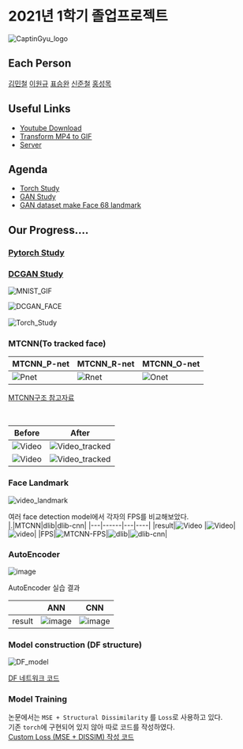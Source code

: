 
# 2021년 1학기 졸업프로젝트

![CaptinGyu_logo](img/CaptinGyu_logo.jpg)
## Each Person

[김민철](https://github.com/alscjf909)
[이원규](https://github.com/dnjsrb0710)
[표승완](https://github.com/ghtydnty1)
[신준철](https://github.com/ewsn1593)
[홍성목](https://github.com/swff07183)
## Useful Links  
- [Youtube Download](https://ko.savefrom.net/1-%EC%9C%A0%ED%8A%9C%EB%B8%8C-%EB%B9%84%EB%94%94%EC%98%A4-%EB%8B%A4%EC%9A%B4%EB%A1%9C%EB%93%9C-%ED%95%98%EB%8A%94-%EB%B0%A9%EB%B2%95.html)
- [Transform MP4 to GIF](https://ezgif.com/)
- [Server](/server/server.md)


## Agenda  
- [Torch Study](https://github.com/KNU-BrainAI-Capstone2021/CaptainGyu/tree/main/torch_train)
- [GAN Study](https://github.com/KNU-BrainAI-Capstone2021/CaptainGyu/tree/main/paper)
- [GAN dataset make Face 68 landmark](https://github.com/KNU-BrainAI-Capstone2021/CaptainGyu/tree/main/facent-pytorch)



## Our Progress....

### [Pytorch Study](https://github.com/KNU-BrainAI-Capstone2021/CaptainGyu/tree/main/vanila_gan)  

### [DCGAN Study](https://github.com/KNU-BrainAI-Capstone2021/CaptainGyu/blob/main/paper/1511.06434.pdf)



![MNIST_GIF](./img/generator_images.gif)

![DCGAN_FACE](./img/video_dcgan.gif)  

![Torch_Study](./img/FashionMNIST.png)
　  

### MTCNN(To tracked face)  
|MTCNN_P-net|MTCNN_R-net|MTCNN_O-net|
|----|-----|----|
|![Pnet](img/mtcnn_Pnet.png)|![Rnet](img/mtcnn_Rnet.png)|![Onet](img/mtcnn_Onet.png)

[MTCNN구조 참고자료](https://yeomko.tistory.com/16)

<br>

|Before|After|
|------|---|
|![Video](img/video.gif)  |![Video_tracked](/img/video_tracked.gif)|
|![Video](img/vidoe_news.gif)|![Video_tracked](img/video_news_tracked.gif)|

### Face Landmark

![video_landmark](img/video_landmark.gif)

여러 face detection model에서 각자의 FPS를 비교해보았다.  
|.|MTCNN|dlib|dlib-cnn|
|---|------|---|----|
|result|![Video](img/mtcnn.gif)  |![Video](img/dlib.gif)|![video](img/dlib-cnn.gif)|
|FPS|![MTCNN-FPS](./face_detect/img/facenet_FPS.PNG)|![dlib](./face_detect/img/dlib_FPS.PNG)|![dlib-cnn](./face_detect/img/dlib_cnn_FPS.PNG)|

### AutoEncoder
![image](autoencoder/autoencoder.png) 


AutoEncoder 실습 결과

| |ANN|CNN|
|---|------|---|
|result|![image](autoencoder/ouput/ANN_result.JPG)  |![image](autoencoder/ouput/CNN_result.JPG)

### Model construction (DF structure)  

![DF_model](img/DF_model.PNG)  
  
[DF 네트워크 코드](model/network.py)  

### Model Training  
논문에서는 `MSE + Structural Dissimilarity` 를 `Loss`로 사용하고 있다.  
기존 `torch`에 구현되어 있지 않아 따로 코드를 작성하였다.  
[Custom Loss (MSE + DISSIM) 작성 코드](model/DFLoss.py)